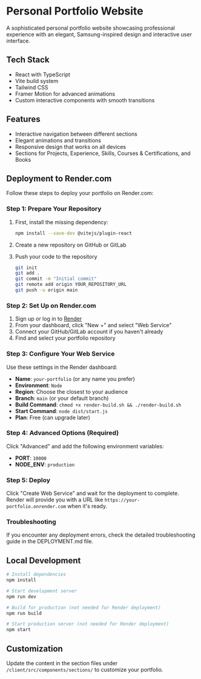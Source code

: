 # Personal Portfolio Website

A sophisticated personal portfolio website showcasing professional experience with an elegant, Samsung-inspired design and interactive user interface.

## Tech Stack

- React with TypeScript
- Vite build system
- Tailwind CSS
- Framer Motion for advanced animations
- Custom interactive components with smooth transitions

## Features

- Interactive navigation between different sections
- Elegant animations and transitions
- Responsive design that works on all devices
- Sections for Projects, Experience, Skills, Courses & Certifications, and Books

## Deployment to Render.com

Follow these steps to deploy your portfolio on Render.com:

### Step 1: Prepare Your Repository

1. First, install the missing dependency:
   ```bash
   npm install --save-dev @vitejs/plugin-react
   ```

2. Create a new repository on GitHub or GitLab
3. Push your code to the repository
   ```bash
   git init
   git add .
   git commit -m "Initial commit"
   git remote add origin YOUR_REPOSITORY_URL
   git push -u origin main
   ```

### Step 2: Set Up on Render.com

1. Sign up or log in to [Render](https://dashboard.render.com/)
2. From your dashboard, click "New +" and select "Web Service"
3. Connect your GitHub/GitLab account if you haven't already
4. Find and select your portfolio repository

### Step 3: Configure Your Web Service

Use these settings in the Render dashboard:
- **Name**: `your-portfolio` (or any name you prefer)
- **Environment**: `Node`
- **Region**: Choose the closest to your audience
- **Branch**: `main` (or your default branch)
- **Build Command**: `chmod +x render-build.sh && ./render-build.sh`
- **Start Command**: `node dist/start.js`
- **Plan**: Free (can upgrade later)

### Step 4: Advanced Options (Required)

Click "Advanced" and add the following environment variables:
- **PORT**: `10000`
- **NODE_ENV**: `production`

### Step 5: Deploy

Click "Create Web Service" and wait for the deployment to complete. Render will provide you with a URL like `https://your-portfolio.onrender.com` when it's ready.

### Troubleshooting

If you encounter any deployment errors, check the detailed troubleshooting guide in the DEPLOYMENT.md file.

## Local Development

```bash
# Install dependencies
npm install

# Start development server
npm run dev

# Build for production (not needed for Render deployment)
npm run build

# Start production server (not needed for Render deployment)
npm start
```

## Customization

Update the content in the section files under `/client/src/components/sections/` to customize your portfolio.
